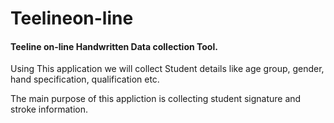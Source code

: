 # Teelineon-line
#### Teeline on-line Handwritten Data collection Tool.

Using This application we will collect Student details like age group, gender, hand specification, qualification etc.

The main purpose of this appliction is collecting student signature and stroke information.
